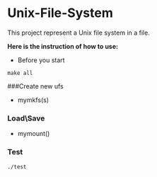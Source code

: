 # Unix-File-System


This project represent a Unix file system in a file.

**Here is the instruction of how to use:**

- Before you start

<div dir='ltr'>

    make all


</div>


###Create new ufs

* mymkfs(s)


### Load\Save
* mymount()



### Test 
<div dir='ltr'>

    ./test


</div>
